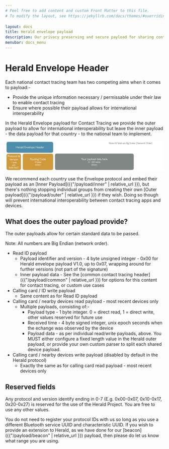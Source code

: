 ```yaml
---
# Feel free to add content and custom Front Matter to this file.
# To modify the layout, see https://jekyllrb.com/docs/themes/#overriding-theme-defaults

layout: docs
title: Herald envelope payload
description: Our privacy preserving and secure payload for sharing contact tracing data
menubar: docs_menu
---
```


# Herald Envelope Header

Each national contact tracing team has two competing aims when it comes to payload:-

- Provide the unique information necessary / permissable under their law to enable contact tracing
- Ensure where possible their payload allows for international interoperability

In the Herald Envelope payload for Contact Tracing we provide the outer payload to allow for international
interoperability but leave the inner payload - the data payload for that country - to the national team
to implement.

![Herald Envelope Header](../images/PayloadEnvelope.png)

We recommend each country use the Envelope protocol and embed their payload as an [Inner Payload]({{"/payload/inner" | relative_url }}),
but there's nothing stopping individual groups from creating their own [Outer payload]({{"/payload/outer" | relative_url }}) if they wish.
Doing so though will prevent international interoperability between contact tracing apps and devices.

## What does the outer payload provide?

The outer payloads allow for certain standard data to be passed.

Note: All numbers are Big Endian (network order).

- Read ID payload
  - Payload identifier and version - 4 byte unsigned integer - 0x00 for Herald envelope payload V1.0, up to 0x07, wrapping around for further versions (not part of the signature)
  - Inner payload data - See the [common contact tracing header]({{"/payload/common" | relative_url }}) for options for this content for contact tracing, or custom use cases
- Calling card / ID write payload
  - Same content as for Read ID payload 
- Calling card / nearby devices read payload - most recent devices only
  - Multiple payloads, consisting of:-
    - Payload type - 1 byte integer. 0 = direct read, 1 = direct write, other values reserved for future use
    - Received time - 4 byte signed integer, unix epoch seconds when the echange was observed by the device
    - Payload data - as per individual read/write payloads, above. You MUST either configure a fixed length value in the Herald outer payload, or provide your own custom parser to split each shared device payload.
- Calling card / nearby devices write payload (disabled by default in the Herald protocol)
  - Exactly the same as for calling card read payload - most recent devices only

## Reserved fields

Any protocol and version identify ending in 0-7 (E.g. 0x00-0x07, 0x10-0x17, 0x20-0x27) is reserved
for the use of the Herald Project. You are free to use any other values. 

You do not need to register your protocol IDs with us so long as you use a different Bluetooth
service UUID and characteristic UUID. If you wish to provide an extension to Herald, as we
have done for our [beacon]({{"/payload/beacon" | relative_url }}) payload, then please do let us know what
range you are using.